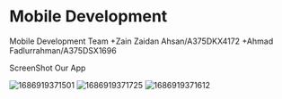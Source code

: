 # Mobile Development
Mobile Development Team
+Zain Zaidan Ahsan/A375DKX4172
+Ahmad Fadlurrahman/A375DSX1696 

ScreenShot Our App

![1686919371501](https://github.com/RizkiFauziahArief/git-faceup/assets/100415549/aab8400a-004f-43b6-8d58-c86add758f8c)
![1686919371725](https://github.com/RizkiFauziahArief/git-faceup/assets/100415549/c8460895-2157-4fe2-83fa-18a1a193b5e4)
![1686919371612](https://github.com/RizkiFauziahArief/git-faceup/assets/100415549/a1a31537-aee4-4c30-9b71-086e7345010a)


